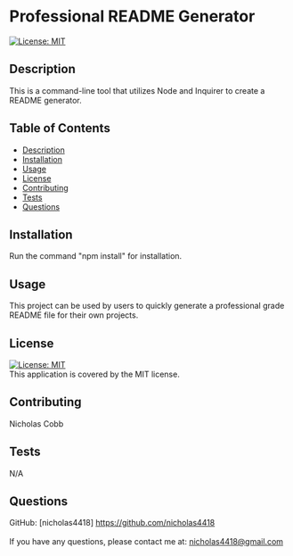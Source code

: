 # Professional README Generator
[![License: MIT](https://img.shields.io/badge/License-MIT-yellow.svg)](https://opensource.org/licenses/MIT)
## Description
This is a command-line tool that utilizes Node and Inquirer to create a README generator.
## Table of Contents
- [Description](#description)
- [Installation](#installation)
- [Usage](#usage)
- [License](#license)
- [Contributing](#contributing)
- [Tests](#tests)
- [Questions](#questions)
## Installation
Run the command "npm install" for installation.
## Usage
This project can be used by users to quickly generate a professional grade README file for their own projects.
## License
[![License: MIT](https://img.shields.io/badge/License-MIT-yellow.svg)](https://opensource.org/licenses/MIT)
<br/>
This application is covered by the MIT license. 
## Contributing
Nicholas Cobb
## Tests
N/A
## Questions
GitHub: [nicholas4418] https://github.com/nicholas4418<br/>
<br/>
If you have any questions, please contact me at: nicholas4418@gmail.com<br/><br/>
